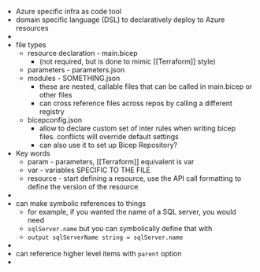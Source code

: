 - Azure specific infra as code tool
- domain specific language (DSL) to declaratively deploy to Azure resources
-
- file types
	- resource declaration - main.bicep
		- (not required, but is done to mimic [[Terraform]] style)
	- parameters - parameters.json
	- modules - SOMETHING.json
		- these are nested, callable files that can be called in main.bicep or other files
		- can cross reference files across repos by calling a different registry
	- bicepconfig.json
		- allow to declare custom set of inter rules when writing bicep files. conflicts will override default settings
		- can also use it to set up Bicep Repository?
- Key words
	- param - parameters, [[Terraform]] equivalent is var
	- var - variables SPECIFIC TO THE FILE
	- resource - start defining a resource, use the API call formatting to define the version of the resource
-
- can make symbolic references to things
	- for example, if you wanted the name of a SQL server, you would need
	- `sqlServer.name` but you can symbolically define that with
	- `output sqlServerName string = sqlServer.name`
-
- can reference higher level items with `parent` option
-